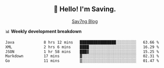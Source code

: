 <h2 align="center">👋 Hello! I'm Saving.</h2>
<p align="center">
  <a href="https://sav7ng.com">Sav7ng Blog</a>
</p>

📊 **Weekly development breakdown**

<!--START_SECTION:waka-->

```txt
Java             8 hrs 12 mins   ████████████████░░░░░░░░░   63.66 %
XML              2 hrs 6 mins    ████░░░░░░░░░░░░░░░░░░░░░   16.29 %
JSON             1 hr 58 mins    ███▓░░░░░░░░░░░░░░░░░░░░░   15.25 %
Markdown         17 mins         ▓░░░░░░░░░░░░░░░░░░░░░░░░   02.31 %
Go               11 mins         ▒░░░░░░░░░░░░░░░░░░░░░░░░   01.47 %
```

<!--END_SECTION:waka-->
